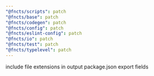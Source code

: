 ```yaml
---
"@fncts/scripts": patch
"@fncts/base": patch
"@fncts/codegen": patch
"@fncts/config": patch
"@fncts/eslint-config": patch
"@fncts/io": patch
"@fncts/test": patch
"@fncts/typelevel": patch
---
```


include file extensions in output package.json export fields
